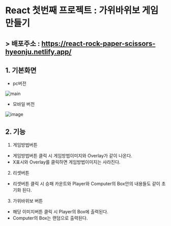 # React 첫번째 프로젝트 : 가위바위보 게임 만들기
## > 배포주소 : https://react-rock-paper-scissors-hyeonju.netlify.app/
## 1. 기본화면
* pc버전

![main](https://github.com/hyesom2/React_noona/assets/123542438/120af833-8b3e-4526-a3c8-29f79d748156)

* 모바일 버전
  
![image](https://github.com/hyesom2/React_noona/assets/123542438/31572c1b-d298-47b8-8f78-a0e108269739)

## 2. 기능
1. 게임방법버튼
- 게임방법버튼 클릭 시 게임방법이미지와 Overlay가 같이 나온다.
- X표시와 Overlay를 클릭하면 게임방법이미지는 사라진다.

2. 리셋버튼
- 리셋버튼 클릭 시 승패 카운트와 Player와 Computer의 Box안의 내용들도 같이 초기화 된다.

3. 가위바위보 버튼
- 해당 이미지버튼 클릭 시 Player의 Box에 출력된다.
- Computer의 Box는 랜덤으로 출력된다. 
